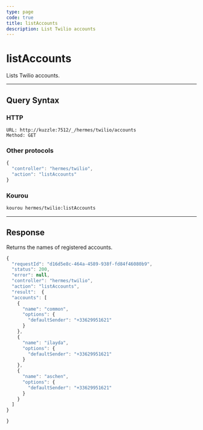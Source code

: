 ```yaml
---
type: page
code: true
title: listAccounts
description: List Twilio accounts
---
```


# listAccounts

Lists Twilio accounts.

---

## Query Syntax

### HTTP

```http
URL: http://kuzzle:7512/_/hermes/twilio/accounts
Method: GET
```

### Other protocols

```js
{
  "controller": "hermes/twilio",
  "action": "listAccounts"
}
```

### Kourou

```bash
kourou hermes/twilio:listAccounts
```
---

## Response

Returns the names of registered accounts.

```js
{
  "requestId": "d16d5e8c-464a-4589-938f-fd84f46080b9",
  "status": 200,
  "error": null,
  "controller": "hermes/twilio",
  "action": "listAccounts",
  "result":  {
  "accounts": [
    {
      "name": "common",
      "options": {
        "defaultSender": "+33629951621"
      }
    },
    {
      "name": "ilayda",
      "options": {
        "defaultSender": "+33629951621"
      }
    },
    {
      "name": "aschen",
      "options": {
        "defaultSender": "+33629951621"
      }
    }
  ]
}

}
```
